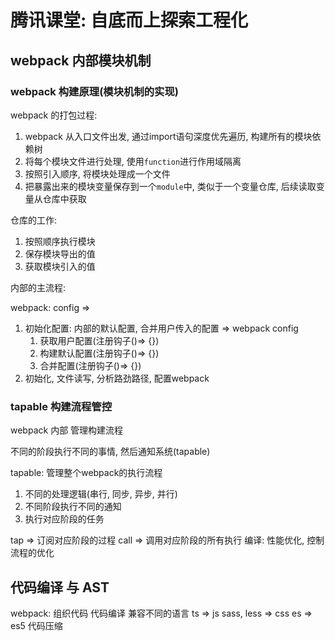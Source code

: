 # 腾讯课堂: 自底而上探索工程化

## webpack 内部模块机制
### webpack 构建原理(模块机制的实现)

webpack 的打包过程:

1. webpack 从入口文件出发, 通过import语句深度优先遍历, 构建所有的模块依赖树
2. 将每个模块文件进行处理, 使用`function`进行作用域隔离
3. 按照引入顺序, 将模块处理成一个文件
4. 把暴露出来的模块变量保存到一个`module`中, 类似于一个变量仓库, 后续读取变量从仓库中获取

仓库的工作:

1. 按照顺序执行模块
2. 保存模块导出的值
3. 获取模块引入的值

内部的主流程:

webpack:
    config => 

1. 初始化配置: 内部的默认配置, 合并用户传入的配置 => webpack config
   1. 获取用户配置(注册钩子()=> {})
   2. 构建默认配置(注册钩子()=> {})
   3. 合并配置(注册钩子()=> {})
2. 初始化, 文件读写, 分析路劲路径, 配置webpack

### tapable 构建流程管控

webpack 内部 管理构建流程

不同的阶段执行不同的事情, 然后通知系统(tapable)

tapable: 管理整个webpack的执行流程

1. 不同的处理逻辑(串行, 同步, 异步, 并行)
2. 不同阶段执行不同的通知
3. 执行对应阶段的任务

tap => 订阅对应阶段的过程
call => 调用对应阶段的所有执行
    编译: 性能优化, 控制流程的优化

## 代码编译 与 AST 

webpack:
    组织代码
    代码编译 兼容不同的语言
        ts => js
        sass, less => css
        es => es5
        代码压缩


